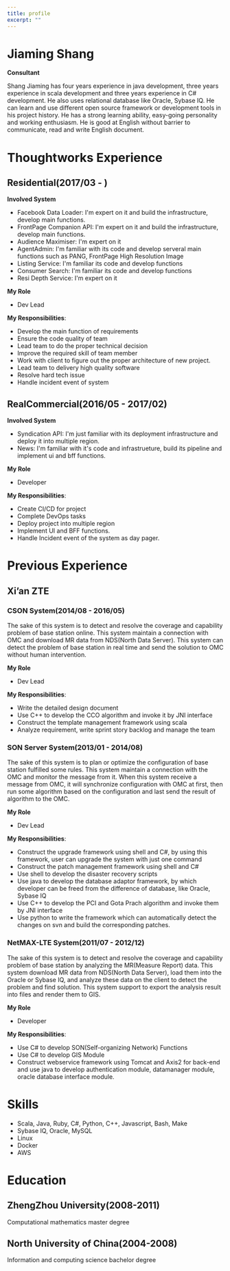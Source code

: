 ```yaml
---
title: profile
excerpt: ""
---
```


# Jiaming Shang

**Consultant**

Shang Jiaming has four years experience in java development, three years experience in scala development and three years experience in C# development. He also uses relational database like Oracle, Sybase IQ. He can learn and use different open source framework or development tools in his project history. He has a strong learning ability, easy-going personality and working enthusiasm. He is good at English without barrier to communicate, read and write English document.

# Thoughtworks Experience

## Residential(2017/03 - )

**Involved System**

 + Facebook Data Loader: I'm expert on it and build the infrastructure, develop main functions.
 + FrontPage Companion API: I'm expert on it and build the infrastructure, develop main functions.
 + Audience Maximiser: I'm expert on it 
 + AgentAdmin: I'm familiar with its code and develop serveral main functions such as PANG, FrontPage High Resolution Image
 + Listing Service: I'm familiar its code and develop functions
 + Consumer Search: I'm familiar its code and develop functions
 + Resi Depth Service: I'm expert on it

**My Role**
 + Dev Lead

**My Responsibilities**:
 + Develop the main function of requirements
 + Ensure the code quality of team
 + Lead team to do the proper technical decision
 + Improve the required skill of team member
 + Work with client to figure out the proper architecture of new project.
 + Lead team to delivery high quality software
 + Resolve hard tech issue
 + Handle incident event of system

## RealCommercial(2016/05 - 2017/02)

**Involved System**

 + Syndication API: I'm just familiar with its deployment infrastructure and deploy it into multiple region. 
 + News: I'm familiar with it's code and infrastrueture, build its pipeline and implement ui and bff functions. 

**My Role**
 + Developer

**My Responsibilities**:

 + Create CI/CD for project 
 + Complete DevOps tasks
 + Deploy project into multiple region
 + Implement UI and BFF functions.
 + Handle Incident event of the system as day pager.

# Previous Experience

## Xi’an ZTE

### CSON System(2014/08 - 2016/05)

The sake of this system is to detect and resolve the coverage and capability problem of base station online. This system maintain a connection with OMC and download MR data from NDS(North Data Server). This system can detect the problem of base station in real time and send the solution to OMC without human intervention.

**My Role**
 + Dev Lead

**My Responsibilities**:

 + Write the detailed design document
 + Use C++ to develop the CCO algorithm and invoke it by JNI interface
 + Construct the template management framework using scala
 + Analyze requirement, write sprint story backlog and manage the team

### SON Server System(2013/01 - 2014/08)

The sake of this system is to plan or optimize the configuration of base station fulfilled some rules. This system maintain a connection with the OMC and monitor the message from it. When this system receive a message from OMC, it will synchronize configuration with OMC at first, then run some algorithm based on the configuration and last send the result of algorithm to the OMC.

**My Role**
 + Dev Lead

**My Responsibilities**:

 + Construct the upgrade framework using shell and C#, by using this framework, user can upgrade the system with just one command
 + Construct the patch management framework using shell and C#
 + Use shell to develop the disaster recovery scripts
 + Use java to develop the database adaptor framework, by which developer can be freed from the difference of  database, like Oracle, Sybase IQ
 + Use C++ to develop the PCI and Gota Prach algorithm and invoke them by JNI interface
 + Use python to write the framework which can automatically detect the changes on svn and build the corresponding patches.

### NetMAX-LTE System(2011/07 - 2012/12)

The sake of this system is to detect and resolve the coverage and capability problem of base station by analyzing the MR(Measure Report) data. This system download MR data from NDS(North Data Server), load them into the Oracle or Sybase IQ, and analyze these data on the client to detect the problem and find solution. This system support to export the analysis result into files and render them to GIS.

**My Role**
 + Developer

**My Responsibilities**:

 + Use C# to develop SON(Self-organizing Network) Functions
 + Use C# to develop GIS Module
 + Construct webservice framework using Tomcat and Axis2 for back-end and use java to develop authentication module, datamanager module, oracle database interface module.

# Skills

 + Scala, Java, Ruby, C#, Python, C++, Javascript, Bash, Make
 + Sybase IQ, Oracle, MySQL
 + Linux
 + Docker
 + AWS

# Education

## ZhengZhou University(2008-2011)
Computational mathematics master degree

## North University of China(2004-2008)
Information and computing science bachelor degree
